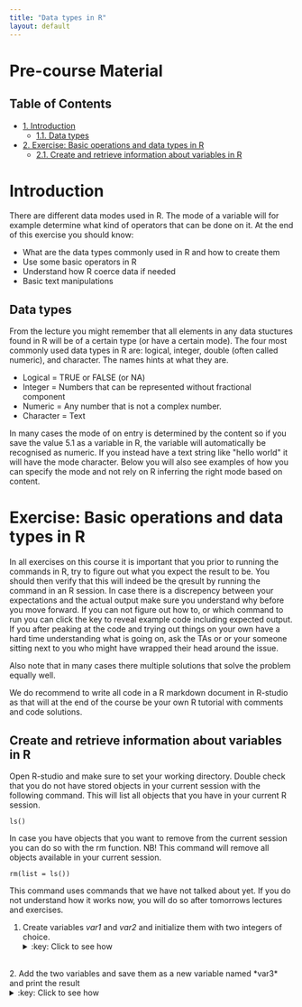 ```yaml
---
title: "Data types in R"
layout: default
---
```


# Pre-course Material
<div id="table-of-contents">
<h2>Table of Contents</h2>
<div id="text-table-of-contents">
<ul>
<li><a href="#orgheadline2">1. Introduction</a>
<ul>
<li><a href="#orgheadline1">1.1. Data types</a></li>
</ul>
</li>
<li><a href="#orgheadline4">2. Exercise: Basic operations and data types in R</a>
<ul>
<li><a href="#orgheadline3">2.1. Create and retrieve information about variables in R</a></li>
</ul>
</li>
</ul>
</div>
</div>


# Introduction<a id="orgheadline2"></a>

There are different data modes used in R. The mode of a variable will
for example determine what kind of operators that can be done on it. At the end of
this exercise you should know:

-   What are the data types commonly used in R and how to create them
-   Use some basic operators in R
-   Understand how R coerce data if needed
-   Basic text manipulations

## Data types<a id="orgheadline1"></a>

From the lecture you might remember that all elements in any data
stuctures found in R will be of a certain type (or have a certain
mode). The four most commonly used data types in R are: logical,
integer, double (often called numeric), and character. The names hints
at what they are.

-   Logical = TRUE or FALSE (or NA)
-   Integer = Numbers that can be represented without fractional component
-   Numeric = Any number that is not a complex number.
-   Character = Text

In many cases the mode of on entry is determined by the content so if
you save the value 5.1 as a variable in R, the variable will
automatically be recognised as numeric. If you instead have a text
string like "hello world" it will have the mode character. Below you
will also see examples of how you can specify the mode and not rely on
R inferring the right mode based on content.

# Exercise: Basic operations and data types in R<a id="orgheadline4"></a>

In all exercises on this course it is important that you prior to
running the commands in R, try to figure out what you expect the
result to be. You should then verify that this will indeed be the
qresult by running the command in an R session. In case there is a
discrepency between your expectations and the actual output make sure
you understand why before you move forward. If you can not figure out
how to, or which command to run you can click the key to reveal
example code including expected output. If you after peaking at the
code and trying out things on your own have a hard time understanding
what is going on, ask the TAs or or your someone sitting next to you
who might have wrapped their head around the issue.

Also note that in many cases there multiple solutions that solve the
problem equally well.

We do recommend to write all code in a R markdown document in R-studio
as that will at the end of the course be your own R tutorial with
comments and code solutions. 

## Create and retrieve information about variables in R<a id="orgheadline3"></a>

Open R-studio and make sure to set your working directory. Double
check that you do not have stored objects in your current session with
the following command. This will list all objects that you have in
your current R session.
```
ls()
```
In case you have objects that you want to remove from the current
session you can do so with the rm function. NB! This command will
remove all objects available in your current session.
```
rm(list = ls())
```
This command uses commands that we have not talked about yet. If you
do not understand how it works now, you will do so after tomorrows
lectures and exercises.

1.  Create variables *var1* and *var2* and initialize them with two
    integers of choice.
    <details>
	<summary>:key: Click to see how</summary>
	<pre>
	var1 <- 11  
    var2 <- 34  
	</pre>
	</details>
<br>
2.  Add the two variables and save them as a new variable named
    *var3* and print the result
    <details>
	<summary>:key: Click to see how</summary>
	<pre>
	var3 <- var1 + var2  
	var3  
    
	[1] 45  
	</pre>
	</details>
<br>
3.  Check the class, mode, and type for var1, var2, var3 and &pi; (is
	found under the variable name pi in R)
	<details>
	<summary>:key: Click to see how for var1</summary>
	<pre>
	mode(var1)  
	class(var1)  
	typeof(var1)  
	
	[1] "numeric"  
	[1] "numeric"  
	[1] "double"  
	</pre>
	</details>
	
	<details>
	<summary>:key: Click to see how for &pi;</summary>
	<pre>
	mode(pi)  
	class(pi)  
	typeof(pi)  
    
	[1] "numeric"  
	[1] "numeric"  
	[1] "double"  
	</pre>
	</details>
<br>
4.  Create two character variables containing a text of choice. 
	-   check mode, class, and type of the first one
		<details>
		<summary>:key: Click to see how create character variables</summary>
		<pre>
		text1 <- "test1"  
		text2 <- "test2"  
		</pre>
		</details>
	
	-   add var1 to it and report the result
		<details>
		<summary>:key: Click to see how to add variables</summary>
		<pre>
		text1 + var1  
	
		Error in text1 + var1 : non-numeric argument to binary operator  
		</pre>
		</details>
<br>
5.  Cast var3 to integer, cast an integer variable to double, cast a
	string to a double.
	<details>
	<summary>:key: Click to see how</summary>
	<pre>
	as.integer(var3)  
	i <- 175  
	as.double(i)  
	as.double(text1)  
    
	[1] 45  
	[1] 175  
	[1] NA  
	Warning message:  
	NAs introduced by coercion  
	</pre>
	</details>
<br>
6.  Report floor and ceiling of &pi; and round &pi; to 3 decimal places.
	<details>
	<summary>:key: Click to see how</summary>
	<pre>
	floor(pi)  
	ceiling(pi)  
	round(pi, digits = 3)  
    
	[1] 3  
	[1] 4  
	[1] 3.142  
	</pre>
	</details>
<br>
7.  Is floor of &pi; an integer?
	<details>
	<summary>:key: Click to see how</summary>
	<pre>	
	is.integer(floor(pi))  

	[1] FALSE  
	</pre>
	</details>
<br>
8.  Treat '3.56437' string as number.
	<details>
	<summary>:key: Click to see how</summary>
	<pre>	
	as.numeric('3.56437')  
	</pre>
	</details>
<br>
9.  Divide &infin; by - &infin;
	<details>
	<summary>:key: Click to see how</summary>
	<pre>	
	-Inf/Inf  
    
	[1] NaN  
	</pre>
	</details>
<br>
10. Create two freely chosen complex numbers. 
	-   Check that they are complex indeed.
	-   Add, multiply and divide one by another.
	-   Add an integer to their sum.
	<details>
	<summary>:key: Click to see how</summary>
	<pre>
	c1 <- 23 + 4i  
	c2 <- -15 - 7i  
	is.complex(c1)  
	is.complex(c2)  
	c1 + c2  
	c1 / c2  
	c1 + c2 + 7  
	[1] TRUE  
	[1] TRUE  
	[1] 8-3i  
	[1] -1.361314+0.368613i  
	[1] 15-3i  
	</pre>
	</details>
<br>
11. Print a truth table for OR (for three distinct logical
    values). Read about truth tables here
    https://en.wikipedia.org/wiki/Truth_table
	<details>
	<summary>:key: Click to see how</summary>
	<pre>	
	x <- c(NA, FALSE, TRUE)  
	names(x) <- as.character(x)  
	outer(x, x, "|")  
	
	NA FALSE TRUE  
	NA      NA    NA TRUE  
	FALSE   NA FALSE TRUE  
	TRUE  TRUE  TRUE TRUE  
	</pre>
	</details>
<br>
12. Multiply a logical TRUE by a logical FALSE.
	Rise the logical true to the 7-th power.
	<details>
	<summary>:key: Click to see how</summary>
	<pre>
	TRUE * FALSE  
	T^7  
	[1] 0  
	[1] 1  
	</pre>
	</details>
<br>
13. Create two character variables containing two verses of your favorite song.  
	-  concatenate the two variables,  
	-  paste the variables with '\*' as separator.  
	-  find if 'and' occurs in the second line,  
	-  substitute a word for another,  
	-  extract substring starting at the 5th character and 5 characters long.  
	<details>
	<summary>:key: Click to see how</summary>
	<pre>	
	line1 <- "Hello darkness my old friend"  
	line2 <- "I've come to talk to you again"  
	paste(line1, line2, sep = "")  
	paste(line1, line2, sep = "*")  
	grep('and', line2)  
	sub('Hello', 'Goodbye', line1)  
	substr(line1, 5, 5 + 5)  
    
	[1] "Hello darkness my old friendI've come to talk to you again"  
	[1] "Hello darkness my old friend*I've come to talk to you again"  
	integer(0)  
	[1] "Goodbye darkness my old friend"  
	[1] "o dark"  
	</pre>
	</details>
<br>

## R Environment
- get help for the *t.test*, *table*, *locator* and *identify* functions,
- check for all occurences of *fisher.test* in the docs,
- which package contains the *plot.ecdf* function. What does it do?
- find package 'reshaape'-related questions on StackOverflow,
- *google* how to load an XML file into R,
- install the 'cgmisc' package from GitHub,
- look up the 'cgmisc' vignette,
- see all the demos available for you and run one you like,
- run examples for the *fisher.test*,
- check out CRANs view for genetics,
- install a CRAN package of choice,
- install the R-Forge pckage 'bigRR'
